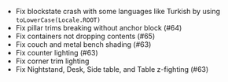 - Fix blockstate crash with some languages like Turkish by using `toLowerCase(Locale.ROOT)`
- Fix pillar trims breaking without anchor block (#64)
- Fix containers not dropping contents (#65)
- Fix couch and metal bench shading (#63)
- Fix counter lighting (#63)
- Fix corner trim lighting
- Fix Nightstand, Desk, Side table, and Table z-fighting (#63)

